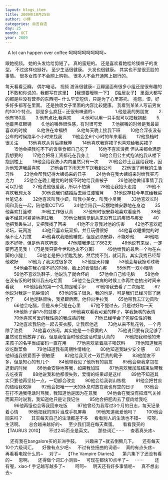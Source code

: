 ```yaml
---
layout: blogs_item
title: 2009年10月25日
author: 小傅
categories: 自言自语
day: 25
month: OCT
year: 2009
---
```




&nbsp;
A lot can
happen over coffee
呵呵呵呵呵呵呵呵~
&nbsp;

跟她视频。
她的头发给给剪短了。
真的蛮短的。
还是喜欢看她桂纶镁样子的发型。
不过这样也挺好。
至少生活很健康。
头发也很健康。
其实也不是很丢脸的事情。
很多女孩子不会网上购物。
很多人不会开通网上银行的。

每天看看豆瓣。
偶尔电话。
视频
游泳很健康~
豆瓣里面有很多小组还是很有趣的
【不敢和你说的，我都写在这里】
【我想要暧昧一下】
【独居女子】
里面大都写的都是些没有营养的东西吧~
什么早安短信，只是为了心里寄托。
抱怨，恨，好多好多都写在里面。
还是独居女子里面的内容比较健康。
我看到某某人写前男友的100个特点。
那是多么疯狂~
还很有味道的~
　　
　　1.他是我的男朋友
　　2.他有180高
　　3.他有点壮,我喜欢
　　4.他可以用一只手就可以把我抱起
　　5.他戴黑框眼镜
　　6.他的嘴唇很性感，有时很可爱
　　7.他抿嘴的时候是我最最喜欢的时候
　　8.他住在幸福桥
　　9.他每天晚上接我下班
　　10他会深夜没有公车的时候跑半个小时来找我
　　11他会坐6个小时的车来看我
　　12他换档时很关注
　　13他喜欢从背后抱我睡
　　14他喜欢我穿裙子也喜欢给我买裙子
　　15他会把我吃不下的饭零食都自己吃了
　　16他不喜欢浪费 但从来都会满足我想要的
　　17他会把将工资都花在我身上
　　18他会用公主式抱法抱我从楼下抱到楼上
　　19他会给我洗小内内虽然只有一次
　　20他会炒土豆丝给我吃，因为他知道我最喜欢
　　21他会在下雨天开车送我到公司
　　22他很了解我的生活习性
　　23他会帮我记得大姨妈来的日子
　　24他会在我大姨妈来时给我买巧克力
　　25他会在晚上睡觉的时候不时地给我盖被子
　　26他说他做错事情了我可以打他
　　27他说他很爱我，所以不怕痛
　　28他让我抬头走路
　　29他不喜欢我想太多
　　30他说我们结婚后去丽江渡蜜月
　　31他说存钱今年底给我买台笔记本
　　32他喜欢叫我小妞，叫我小美女，叫我小臭屁
　　33他喜欢长时间和我在一起，陪他看CCTV5
　　34他会陪我一起摆地摊安静地在身边
　　35他喜欢打篮球
　　36他工作很认真
　　37他有时很安静地喜欢看窗外
　　38他会不经意间紧紧地抱住我
　　39他让我感觉到从来没有过的疼惜与疼爱
　　40他把我丢失过，又把我找了回来
　　41他不介意我对他的伤害
　　42他不喜欢逛论坛，玩网游
　　43他只喜欢玩双扣，并且玩得很好
　　44他喜欢睡懒觉的时候不让人打搅
　　45他喜欢我陪他睡觉，但是必须安静，不能吵他
　　46他唱歌不好听，但是他喜欢听歌
　　47他陪我走过了862天
　　48他说有来世，一定要再遇见我！（可是我只要今世和他永不分离）
　　49他给我的最后一个吻在右脚的小腿上
　　50他老是把小钥匙乱放，然后找不到，就问我，其实我找已经帮他收好
　　51他为了我哭过很多次
　　52他是天秤座
　　53他会帮我擦珍珠粉
　　54他会在我心情不好的时候，脸上的表情很心疼
　　55他有一双小眼睛
　　56他不喜欢洗鞋子，他说洗了就会坏的
　　57他会自己修电脑
　　58他会在没有饭的时候带我去吃烩面
　　59他会在我生病的时候工作再忙也抽出时间来看我
　　60他给我的第一个礼物是暖手炉
　　61他带我去看了二次烟花
　　62他说对我是一见钟情的
　　63他的性子很急，我的也是，可是我们已经习惯了磨合了
　　64他走路很快，我紧跟后面，他伸出手拉我
　　65他带我去江边风吹
　　66他会吃醋，但是从来只是在心里
　　67他不提过去，只是过好每一天
　　68他裤子穿175的就够了
　　69他喜欢看我可爱的样子，学我撅嘴的表情
　　70他喜欢可爱的我性感的我成熟的我
　　71他已经学会了包容任性的我
　　72他喜欢我陪他一起去买衣服，让我帮他选
　　73他从来不乱花钱，一个月除了油费
　　74他喜欢热闹，其实他是一个寂寞的人
　　75他说只要有我足够了虽然现在他放弃了我，但是我信当时他说这话时是认真的
　　76他把我和他的未来孩子的名字当成密码一直在用
　　77他喜欢拿着瓶子喝饮料
　　78他知道我喜欢吃酸菜鱼
　　79他知道我有周期性情绪化
　　80他知道我缺少安全感
　　81他知道我很爱面子 很敏感
　　82他给我买过一双巨贵的靴子
　　83他朋友不多，但是知心的有几个
　　84他带我见了他所有的朋友
　　85他会帮我拿包在逛街的时候
　　86他会安静地等我，如果我加班
　　87他喜欢我加班结束后带我去吃夜宵
　　88他说我和他都很失败，爱情的结果却是这样
　　89他不知道其实只要他再坚持一点，一切都会改变
　　90他会给我剥山核桃
　　91他会把甘庶的结给我咬掉
　　92他会把唯一一天的休息时放在我也有空的日子
　　93他会在打不通我电话时骂我，我知道他是因为在意我
　　94他会在我没有把煤气关掉而离开时说我，我知道他只是让我记住
　　95他会把肥肉去了瘦肉给我吃
　　96他再饿也会等我回来吃饭
　　97他曾经为我写过3个月的日志，每天记录着心情
　　98他把我的照片当成手机屏幕
　　99他知道我爱他吗？
　　100他会回来吗？
&nbsp;
&nbsp;&nbsp;&nbsp;
其实每天自己的生活都差不多
&nbsp;&nbsp;&nbsp;
看看别人的生活也不错~
&nbsp;&nbsp;&nbsp;
哎呀，生活啊。
&nbsp;&nbsp;&nbsp;
总会越来越好的~
&nbsp;&nbsp;&nbsp;
至少我们现在每天煮蛋。
&nbsp;&nbsp;&nbsp; 看看我买的【TAURUS
2010】
&nbsp;&nbsp;&nbsp;
不过245页全是英文。
&nbsp;&nbsp;&nbsp; 那些词汇⋯⋯
&nbsp;&nbsp;&nbsp; 查着真头疼~
&nbsp;&nbsp;&nbsp;&nbsp;

&nbsp;&nbsp;&nbsp;
还有我在bangalore买的非洲手鼓。
&nbsp;&nbsp;&nbsp;
兴趣来了~就去倒腾几下。
&nbsp;&nbsp;&nbsp;
还有每天10个六级词汇。
&nbsp;&nbsp;&nbsp;
好像有点少吧~
&nbsp;&nbsp;&nbsp;
不过有些扭曲的词语~
&nbsp;&nbsp;&nbsp;
真的有点头疼~
&nbsp;&nbsp;&nbsp;
再看看电视什么的~
&nbsp;&nbsp;&nbsp; 对了~
&nbsp;&nbsp; 【The Vampire Diaries】
&nbsp;&nbsp;&nbsp;
第六集下了还没有看的~
&nbsp;&nbsp;&nbsp; 恩啊。
&nbsp;&nbsp;&nbsp;
还得做个词汇小测验~
&nbsp;&nbsp;&nbsp;
可现在都快10点半了~
&nbsp;&nbsp;&nbsp; ⋯⋯
&nbsp;&nbsp;&nbsp;
&nbsp;&nbsp;&nbsp; 还有喔，xiao-f
手记越写越多了~
&nbsp;&nbsp;
&nbsp;&nbsp;&nbsp; 呵呵~
&nbsp;&nbsp;&nbsp;
明天还有好多事情呢~
&nbsp;&nbsp;&nbsp;
真不想出去~


